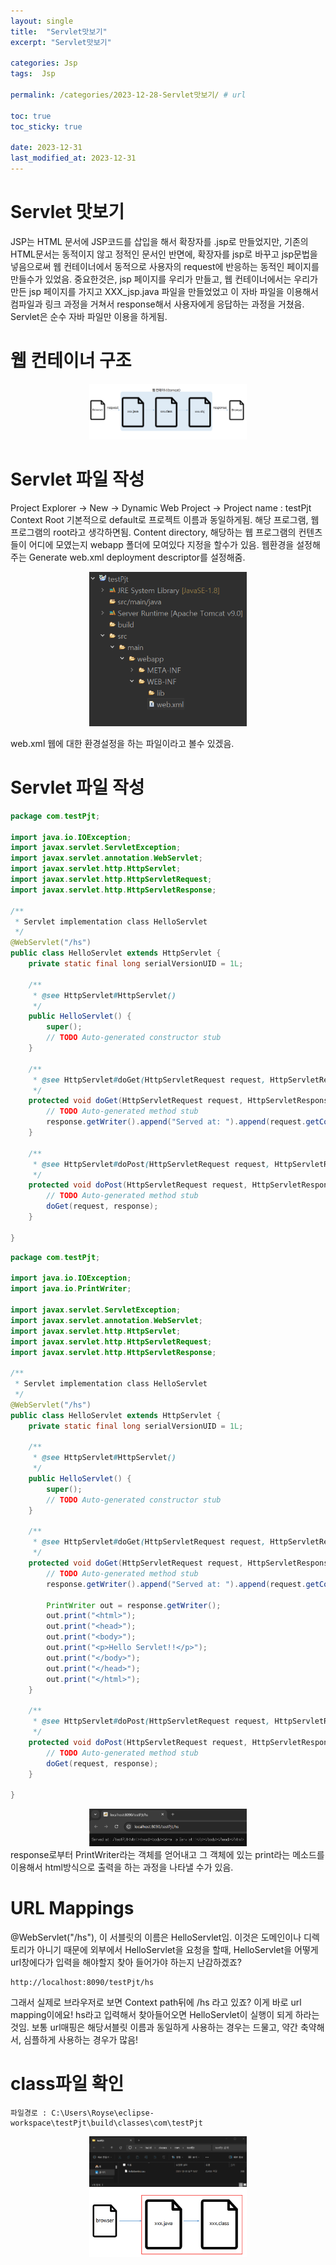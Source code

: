 ```yaml
---
layout: single
title:  "Servlet맛보기"
excerpt: "Servlet맛보기"

categories: Jsp
tags:  Jsp

permalink: /categories/2023-12-28-Servlet맛보기/ # url

toc: true
toc_sticky: true

date: 2023-12-31
last_modified_at: 2023-12-31
---
```


# Servlet 맛보기
JSP는 HTML 문서에 JSP코드를 삽입을 해서 확장자를 .jsp로 만들었지만,
기존의 HTML문서는 동적이지 않고 정적인 문서인 반면에, 확장자를 jsp로 바꾸고 jsp문법을 넣음으로써
웹 컨테이너에서 동적으로 사용자의 request에 반응하는 동적인 페이지를 만들수가 있었음.
중요한것은, jsp 페이지를 우리가 만들고, 웹 컨테이너에서는 우리가 만든 jsp 페이지를 가지고 XXX_jsp.java 파일을
만들었었고 이 자바 파일을 이용해서 컴파일과 링크 과정을 거쳐서 response해서 사용자에게 응답하는 과정을 거쳤음.
Servlet은 순수 자바 파일만 이용을 하게됨.

# 웹 컨테이너 구조
<center><img src="/assets/images/posts_img/readme/서블릿컨테이너.png" width="50%" height="50%"></center>

# Servlet 파일 작성
Project Explorer -> New -> Dynamic Web Project -> Project name : testPjt
Context Root 기본적으로 default로 프로젝트 이름과 동일하게됨. 
해당 프로그램, 웹 프로그램의 root라고 생각하면됨.
Content directory, 해당하는 웹 프로그램의 컨텐츠들이 어디에 모였는지 webapp 폴더에 모여있다 지정을 할수가 있음.
웹환경을 설정해주는  Generate web.xml deployment descriptor를 설정해줌.

<center><img src="/assets/images/posts_img/readme/서블릿프로젝트.png" width="50%" height="50%"></center>

web.xml 웹에 대한 환경설정을 하는 파일이라고 볼수 있겠음.

# Servlet 파일 작성
```Java
package com.testPjt;

import java.io.IOException;
import javax.servlet.ServletException;
import javax.servlet.annotation.WebServlet;
import javax.servlet.http.HttpServlet;
import javax.servlet.http.HttpServletRequest;
import javax.servlet.http.HttpServletResponse;

/**
 * Servlet implementation class HelloServlet
 */
@WebServlet("/hs")
public class HelloServlet extends HttpServlet {
	private static final long serialVersionUID = 1L;
       
    /**
     * @see HttpServlet#HttpServlet()
     */
    public HelloServlet() {
        super();
        // TODO Auto-generated constructor stub
    }

	/**
	 * @see HttpServlet#doGet(HttpServletRequest request, HttpServletResponse response)
	 */
	protected void doGet(HttpServletRequest request, HttpServletResponse response) throws ServletException, IOException {
		// TODO Auto-generated method stub
		response.getWriter().append("Served at: ").append(request.getContextPath());
	}

	/**
	 * @see HttpServlet#doPost(HttpServletRequest request, HttpServletResponse response)
	 */
	protected void doPost(HttpServletRequest request, HttpServletResponse response) throws ServletException, IOException {
		// TODO Auto-generated method stub
		doGet(request, response);
	}

}
```

```Java
package com.testPjt;

import java.io.IOException;
import java.io.PrintWriter;

import javax.servlet.ServletException;
import javax.servlet.annotation.WebServlet;
import javax.servlet.http.HttpServlet;
import javax.servlet.http.HttpServletRequest;
import javax.servlet.http.HttpServletResponse;

/**
 * Servlet implementation class HelloServlet
 */
@WebServlet("/hs")
public class HelloServlet extends HttpServlet {
	private static final long serialVersionUID = 1L;
       
    /**
     * @see HttpServlet#HttpServlet()
     */
    public HelloServlet() {
        super();
        // TODO Auto-generated constructor stub
    }

	/**
	 * @see HttpServlet#doGet(HttpServletRequest request, HttpServletResponse response)
	 */
	protected void doGet(HttpServletRequest request, HttpServletResponse response) throws ServletException, IOException {
		// TODO Auto-generated method stub
		response.getWriter().append("Served at: ").append(request.getContextPath());
		
		PrintWriter out = response.getWriter();
		out.print("<html>");
		out.print("<head>");
		out.print("<body>");
		out.print("<p>Hello Servlet!!</p>");
		out.print("</body>");
		out.print("</head>");
		out.print("</html>");
	}

	/**
	 * @see HttpServlet#doPost(HttpServletRequest request, HttpServletResponse response)
	 */
	protected void doPost(HttpServletRequest request, HttpServletResponse response) throws ServletException, IOException {
		// TODO Auto-generated method stub
		doGet(request, response);
	}

}
```

<center><img src="/assets/images/posts_img/readme/서블릿실행.png" width="50%" height="50%"></center>
response로부터 PrintWriter라는 객체를 얻어내고 그 객체에 있는 print라는 메소드를 이용해서 
html방식으로 출력을 하는 과정을 나타낼 수가 있음.

# URL Mappings
@WebServlet("/hs"), 이 서블릿의 이름은 HelloServlet임.
이것은 도메인이나 디렉토리가 아니기 때문에 외부에서 HelloServlet을 요청을 할때,
HelloServlet을 어떻게 url창에다가 입력을 해야할지 찾아 들어가야 하는지 난감하겠죠?
```
http://localhost:8090/testPjt/hs
```
그래서 실제로 브라우저로 보면 Context path뒤에 /hs 라고 있죠?
이게 바로 url mapping이에요!
hs라고 입력해서 찾아들어오면 HelloServlet이 실행이 되게 하라는 것임.
보통 url매핑은 해당서블릿 이름과 동일하게 사용하는 경우는 드물고,
약간 축약해서, 심플하게 사용하는 경우가 많음!

# class파일 확인
```
파일경로 : C:\Users\Royse\eclipse-workspace\testPjt\build\classes\com\testPjt
```
<center><img src="/assets/images/posts_img/readme/class파일확인.png" width="50%" height="50%"></center>
<center><img src="/assets/images/posts_img/readme/servletcompile.png" width="50%" height="50%"></center>

